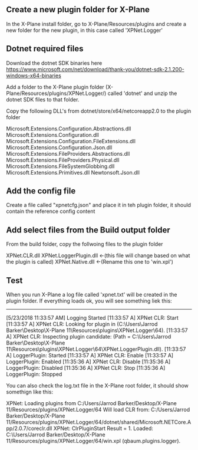 ## Create a new plugin folder for X-Plane
In the X-Plane install folder, go to X-Plane/Resources/plugins and create a new folder for the new plugin, in this case called 'XPNet.Logger'

## Dotnet required files
Download the dotnet SDK binaries here https://www.microsoft.com/net/download/thank-you/dotnet-sdk-2.1.200-windows-x64-binaries

Add a folder to the X-Plane plugin folder (X-Plane/Resources/plugins/XPNet.Logger/) called 'dotnet' and unzip the dotnet SDK files to that folder.

Copy the following DLL's from dotnet/store/x64/netcoreapp2.0 to the plugin folder

Microsoft.Extensions.Configuration.Abstractions.dll
Microsoft.Extensions.Configuration.dll
Microsoft.Extensions.Configuration.FileExtensions.dll
Microsoft.Extensions.Configuration.Json.dll
Microsoft.Extensions.FileProviders.Abstractions.dll
Microsoft.Extensions.FileProviders.Physical.dll
Microsoft.Extensions.FileSystemGlobbing.dll
Microsoft.Extensions.Primitives.dll
Newtonsoft.Json.dll

## Add the config file
Create a file called "xpnetcfg.json" and place it in teh plugin folder, it should contain the reference config content

## Add select files from the Build output folder
From the build folder, copy the follwoing files to the plugin folder

XPNet.CLR.dll
XPNet.LoggerPlugin.dll  <-(this file will change based on what the plugin is called)
XPNet.Native.dll  <-(Rename this one to 'win.xpl')

## Test
When you run X-Plane a log file called 'xpnet.txt' will be created in the plugin folder.  If everything loads ok, you will see something liek this:

**********
[5/23/2018 11:33:57 AM] Logging Started
[11:33:57 A] XPNet CLR: Start
[11:33:57 A] XPNet CLR: Looking for plugin in (C:\Users\Jarrod Barker\Desktop\X-Plane 11\Resources\plugins\XPNet.Logger\64).
[11:33:57 A] XPNet CLR: Inspecting plugin candidate: (Path = C:\Users\Jarrod Barker\Desktop\X-Plane 11\Resources\plugins\XPNet.Logger\64\XPNet.LoggerPlugin.dll).
[11:33:57 A] LoggerPlugin: Started
[11:33:57 A] XPNet CLR: Enable
[11:33:57 A] LoggerPlugin: Enabled
[11:35:36 A] XPNet CLR: Disable
[11:35:36 A] LoggerPlugin: Disabled
[11:35:36 A] XPNet CLR: Stop
[11:35:36 A] LoggerPlugin: Stopped

You can also check the log.txt file in the X-Plane root folder, it should show somethign like this:

XPNet: Loading plugins from C:/Users/Jarrod Barker/Desktop/X-Plane 11/Resources/plugins/XPNet.Logger/64
Will load CLR from: C:/Users/Jarrod Barker/Desktop/X-Plane 11/Resources/plugins/XPNet.Logger/64/dotnet/shared/Microsoft.NETCore.App/2.0.7/coreclr.dll
XPNet: ClrPluginStart Result = 1.
Loaded: C:\Users/Jarrod Barker/Desktop/X-Plane 11/Resources/plugins/XPNet.Logger/64/win.xpl (qbaum.plugins.logger).




